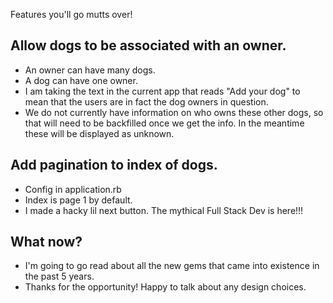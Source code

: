 Features you'll go mutts over!

## Allow dogs to be associated with an owner.

- An owner can have many dogs.
- A dog can have one owner.
- I am taking the text in the current app that reads "Add your dog" to
mean that the users are in fact the dog owners in question.
- We do not currently have information on who owns these other dogs,
so that will need to be backfilled once we get the info. In the meantime these will be displayed as unknown.

## Add pagination to index of dogs.

- Config in application.rb
- Index is page 1 by default.
- I made a hacky lil next button. The mythical Full Stack Dev is here!!!

## What now?
- I'm going to go read about all the new gems that came into existence in the past 5 years.
- Thanks for the opportunity! Happy to talk about any design choices.
